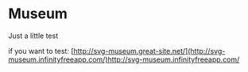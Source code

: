 # Museum
Just a little test


if you want to test: [http://svg-museum.great-site.net/](http://svg-museum.infinityfreeapp.com/)http://svg-museum.infinityfreeapp.com/
